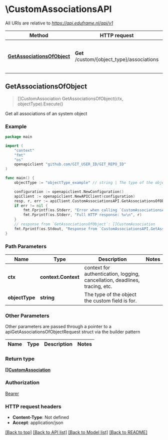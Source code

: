 # \CustomAssociationsAPI

All URIs are relative to *https://api.eduframe.nl/api/v1*

Method | HTTP request | Description
------------- | ------------- | -------------
[**GetAssociationsOfObject**](CustomAssociationsAPI.md#GetAssociationsOfObject) | **Get** /custom/{object_type}/associations | Get all associations of an system object



## GetAssociationsOfObject

> []CustomAssociation GetAssociationsOfObject(ctx, objectType).Execute()

Get all associations of an system object



### Example

```go
package main

import (
	"context"
	"fmt"
	"os"
	openapiclient "github.com/GIT_USER_ID/GIT_REPO_ID"
)

func main() {
	objectType := "objectType_example" // string | The type of the object the custom field is for. 

	configuration := openapiclient.NewConfiguration()
	apiClient := openapiclient.NewAPIClient(configuration)
	resp, r, err := apiClient.CustomAssociationsAPI.GetAssociationsOfObject(context.Background(), objectType).Execute()
	if err != nil {
		fmt.Fprintf(os.Stderr, "Error when calling `CustomAssociationsAPI.GetAssociationsOfObject``: %v\n", err)
		fmt.Fprintf(os.Stderr, "Full HTTP response: %v\n", r)
	}
	// response from `GetAssociationsOfObject`: []CustomAssociation
	fmt.Fprintf(os.Stdout, "Response from `CustomAssociationsAPI.GetAssociationsOfObject`: %v\n", resp)
}
```

### Path Parameters


Name | Type | Description  | Notes
------------- | ------------- | ------------- | -------------
**ctx** | **context.Context** | context for authentication, logging, cancellation, deadlines, tracing, etc.
**objectType** | **string** | The type of the object the custom field is for.  | 

### Other Parameters

Other parameters are passed through a pointer to a apiGetAssociationsOfObjectRequest struct via the builder pattern


Name | Type | Description  | Notes
------------- | ------------- | ------------- | -------------


### Return type

[**[]CustomAssociation**](CustomAssociation.md)

### Authorization

[Bearer](../README.md#Bearer)

### HTTP request headers

- **Content-Type**: Not defined
- **Accept**: application/json

[[Back to top]](#) [[Back to API list]](../README.md#documentation-for-api-endpoints)
[[Back to Model list]](../README.md#documentation-for-models)
[[Back to README]](../README.md)

